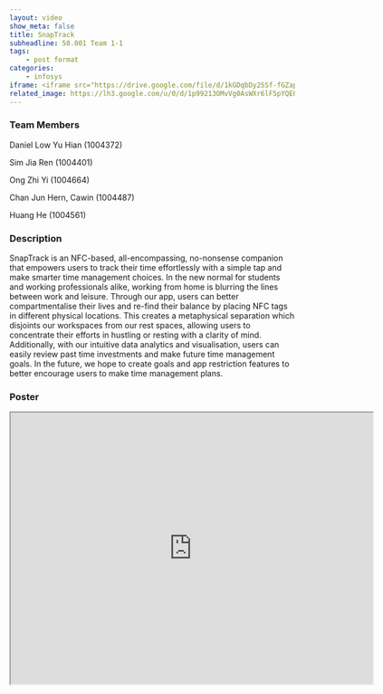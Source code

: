 ```yaml
---
layout: video
show_meta: false
title: SnapTrack
subheadline: 50.001 Team 1-1
tags:
    - post format
categories:
    - infosys
iframe: <iframe src="https://drive.google.com/file/d/1kGDqbDy2SSf-fGZapUjZNeunkvoRYY2R/preview" width="320" height="240"></iframe>
related_image: https://lh3.google.com/u/0/d/1p99213OMvVg0AsWXr6lF5pYQEQHH9f_4=w300-h300-p-k-nu-iv1
---
```


### Team Members

Daniel Low Yu Hian (1004372)

Sim Jia Ren (1004401)

Ong Zhi Yi (1004664)

Chan Jun Hern, Cawin (1004487)

Huang He (1004561)  

### Description

SnapTrack is an NFC-based, all-encompassing, no-nonsense companion that empowers users to track their time effortlessly with a simple tap and make smarter time management choices.  In the new normal for students and working professionals alike, working from home is blurring the lines between work and leisure. Through our app, users can better compartmentalise their lives and re-find their balance by placing NFC tags in different physical locations. This creates a metaphysical separation which disjoints our workspaces from our rest spaces, allowing users to concentrate their efforts in hustling or resting with a clarity of mind. Additionally, with our intuitive data analytics and visualisation, users can easily review past time investments and make future time management goals. In the future, we hope to create goals and app restriction features to better encourage users to make time management plans.

### Poster

<iframe src="https://drive.google.com/file/d/1p99213OMvVg0AsWXr6lF5pYQEQHH9f_4/preview" width="640" height="480"></iframe>
